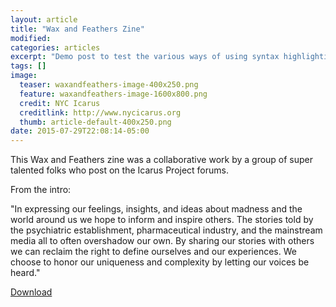 ```yaml
---
layout: article
title: "Wax and Feathers Zine"
modified:
categories: articles
excerpt: "Demo post to test the various ways of using syntax highlighting."
tags: []
image:
  teaser: waxandfeathers-image-400x250.png
  feature: waxandfeathers-image-1600x800.png
  credit: NYC Icarus
  creditlink: http://www.nycicarus.org
  thumb: article-default-400x250.png
date: 2015-07-29T22:08:14-05:00
---
```


This Wax and Feathers zine was a collaborative work by a group of super talented folks who post on the Icarus Project forums.

From the intro:

"In expressing our feelings, insights, and ideas about madness and the world around us we hope to inform and inspire others. The stories told by the psychiatric establishment, pharmaceutical industry, and the mainstream media all to often overshadow our own. By sharing our stories with others we can reclaim the right to define ourselves and our experiences. We choose to honor our uniqueness and complexity by letting our voices be heard."

[Download](http://www.theicarusproject.net/files/waxandfeathers.pdf)